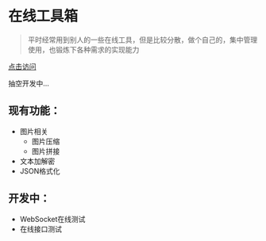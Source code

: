 # 在线工具箱
> 平时经常用到别人的一些在线工具，但是比较分散，做个自己的，集中管理使用，也锻炼下各种需求的实现能力

[点击访问](https://toolbox.lvpeng990324.cn/)

抽空开发中...

## 现有功能：
- 图片相关
  - 图片压缩
  - 图片拼接
- 文本加解密
- JSON格式化

## 开发中：
- WebSocket在线测试
- 在线接口测试